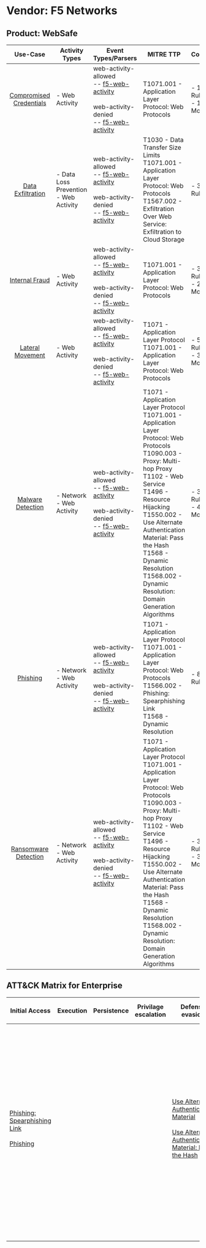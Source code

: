 Vendor: F5 Networks
===================
Product: WebSafe
----------------
|                                 Use-Case                                  | Activity Types                           | Event Types/Parsers                                                                                                                                                                               | MITRE TTP                                                                                                                                                                                                                                                                                                                                                    | Content                    |
|:-------------------------------------------------------------------------:| ---------------------------------------- | ------------------------------------------------------------------------------------------------------------------------------------------------------------------------------------------------- | ------------------------------------------------------------------------------------------------------------------------------------------------------------------------------------------------------------------------------------------------------------------------------------------------------------------------------------------------------------ | -------------------------- |
| [Compromised Credentials](../UseCases/usecase_compromised_credentials.md) | - Web Activity                           |  web-activity-allowed<br> -- [f5-web-activity](../Parsers/parserContent_f5-web-activity.md)<br><br> web-activity-denied<br> -- [f5-web-activity](../Parsers/parserContent_f5-web-activity.md)<br> | T1071.001 - Application Layer Protocol: Web Protocols<br>                                                                                                                                                                                                                                                                                                    |  - 11 Rules<br> - 1 Models |
|       [Data Exfiltration](../UseCases/usecase_data_exfiltration.md)       | - Data Loss Prevention<br>- Web Activity |  web-activity-allowed<br> -- [f5-web-activity](../Parsers/parserContent_f5-web-activity.md)<br><br> web-activity-denied<br> -- [f5-web-activity](../Parsers/parserContent_f5-web-activity.md)<br> | T1030 - Data Transfer Size Limits<br>T1071.001 - Application Layer Protocol: Web Protocols<br>T1567.002 - Exfiltration Over Web Service: Exfiltration to Cloud Storage<br>                                                                                                                                                                                   |  - 3 Rules<br>             |
|          [Internal Fraud](../UseCases/usecase_internal_fraud.md)          | - Web Activity                           |  web-activity-allowed<br> -- [f5-web-activity](../Parsers/parserContent_f5-web-activity.md)<br><br> web-activity-denied<br> -- [f5-web-activity](../Parsers/parserContent_f5-web-activity.md)<br> | T1071.001 - Application Layer Protocol: Web Protocols<br>                                                                                                                                                                                                                                                                                                    |  - 3 Rules<br> - 2 Models  |
|        [Lateral Movement](../UseCases/usecase_lateral_movement.md)        | - Web Activity                           |  web-activity-allowed<br> -- [f5-web-activity](../Parsers/parserContent_f5-web-activity.md)<br><br> web-activity-denied<br> -- [f5-web-activity](../Parsers/parserContent_f5-web-activity.md)<br> | T1071 - Application Layer Protocol<br>T1071.001 - Application Layer Protocol: Web Protocols<br>                                                                                                                                                                                                                                                              |  - 5 Rules<br> - 3 Models  |
|       [Malware Detection](../UseCases/usecase_malware_detection.md)       | - Network<br>- Web Activity              |  web-activity-allowed<br> -- [f5-web-activity](../Parsers/parserContent_f5-web-activity.md)<br><br> web-activity-denied<br> -- [f5-web-activity](../Parsers/parserContent_f5-web-activity.md)<br> | T1071 - Application Layer Protocol<br>T1071.001 - Application Layer Protocol: Web Protocols<br>T1090.003 - Proxy: Multi-hop Proxy<br>T1102 - Web Service<br>T1496 - Resource Hijacking<br>T1550.002 - Use Alternate Authentication Material: Pass the Hash<br>T1568 - Dynamic Resolution<br>T1568.002 - Dynamic Resolution: Domain Generation Algorithms<br> |  - 38 Rules<br> - 4 Models |
|                [Phishing](../UseCases/usecase_phishing.md)                | - Network<br>- Web Activity              |  web-activity-allowed<br> -- [f5-web-activity](../Parsers/parserContent_f5-web-activity.md)<br><br> web-activity-denied<br> -- [f5-web-activity](../Parsers/parserContent_f5-web-activity.md)<br> | T1071 - Application Layer Protocol<br>T1071.001 - Application Layer Protocol: Web Protocols<br>T1566.002 - Phishing: Spearphishing Link<br>T1568 - Dynamic Resolution<br>                                                                                                                                                                                    |  - 8 Rules<br>             |
|    [Ransomware Detection](../UseCases/usecase_ransomware_detection.md)    | - Network<br>- Web Activity              |  web-activity-allowed<br> -- [f5-web-activity](../Parsers/parserContent_f5-web-activity.md)<br><br> web-activity-denied<br> -- [f5-web-activity](../Parsers/parserContent_f5-web-activity.md)<br> | T1071 - Application Layer Protocol<br>T1071.001 - Application Layer Protocol: Web Protocols<br>T1090.003 - Proxy: Multi-hop Proxy<br>T1102 - Web Service<br>T1496 - Resource Hijacking<br>T1550.002 - Use Alternate Authentication Material: Pass the Hash<br>T1568 - Dynamic Resolution<br>T1568.002 - Dynamic Resolution: Domain Generation Algorithms<br> |  - 36 Rules<br> - 3 Models |

ATT&CK Matrix for Enterprise
----------------------------
| Initial Access                                                                                                                                     | Execution | Persistence | Privilage escalation | Defense evasion                                                                                                                                                                                         | Credential Access | Discovery | Lateral Movement                                                                           | Collection | Command and Control                                                                                                                                                                                                                                                                                                                                                                                                                                                                                                                                                        | Exfiltration                                                                                                                                                                                                                                                                          | Impact                                                                  |
| -------------------------------------------------------------------------------------------------------------------------------------------------- | --------- | ----------- | -------------------- | ------------------------------------------------------------------------------------------------------------------------------------------------------------------------------------------------------- | ----------------- | --------- | ------------------------------------------------------------------------------------------ | ---------- | -------------------------------------------------------------------------------------------------------------------------------------------------------------------------------------------------------------------------------------------------------------------------------------------------------------------------------------------------------------------------------------------------------------------------------------------------------------------------------------------------------------------------------------------------------------------------- | ------------------------------------------------------------------------------------------------------------------------------------------------------------------------------------------------------------------------------------------------------------------------------------- | ----------------------------------------------------------------------- |
| [Phishing: Spearphishing Link](https://attack.mitre.org/techniques/T1566/002)<br><br>[Phishing](https://attack.mitre.org/techniques/T1566)<br><br> |           |             |                      | [Use Alternate Authentication Material](https://attack.mitre.org/techniques/T1550)<br><br>[Use Alternate Authentication Material: Pass the Hash](https://attack.mitre.org/techniques/T1550/002)<br><br> |                   |           | [Use Alternate Authentication Material](https://attack.mitre.org/techniques/T1550)<br><br> |            | [Web Service](https://attack.mitre.org/techniques/T1102)<br><br>[Application Layer Protocol: Web Protocols](https://attack.mitre.org/techniques/T1071/001)<br><br>[Dynamic Resolution](https://attack.mitre.org/techniques/T1568)<br><br>[Dynamic Resolution: Domain Generation Algorithms](https://attack.mitre.org/techniques/T1568/002)<br><br>[Proxy: Multi-hop Proxy](https://attack.mitre.org/techniques/T1090/003)<br><br>[Application Layer Protocol](https://attack.mitre.org/techniques/T1071)<br><br>[Proxy](https://attack.mitre.org/techniques/T1090)<br><br> | [Data Transfer Size Limits](https://attack.mitre.org/techniques/T1030)<br><br>[Exfiltration Over Web Service: Exfiltration to Cloud Storage](https://attack.mitre.org/techniques/T1567/002)<br><br>[Exfiltration Over Web Service](https://attack.mitre.org/techniques/T1567)<br><br> | [Resource Hijacking](https://attack.mitre.org/techniques/T1496)<br><br> |